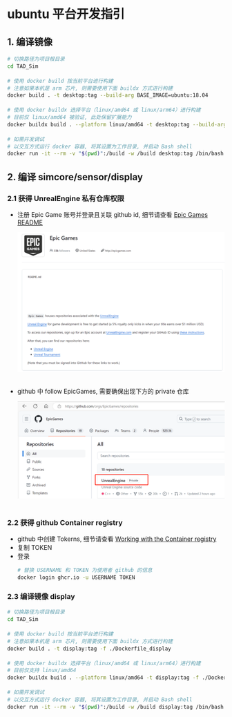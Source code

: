 # ubuntu 平台开发指引

## 1. 编译镜像
```bash
# 切换路径为项目根目录
cd TAD_Sim

# 使用 docker build 按当前平台进行构建
# 注意如果本机是 arm 芯片, 则需要使用下面 buildx 方式进行构建
docker build . -t desktop:tag --build-arg BASE_IMAGE=ubuntu:18.04

# 使用 docker buildx 选择平台（linux/amd64 或 linux/arm64）进行构建
# 目前仅 linux/amd64 被验证, 此处保留扩展能力
docker buildx build . --platform linux/amd64 -t desktop:tag --build-arg BASE_IMAGE=ubuntu:18.04

# 如需开发调试
# 以交互方式运行 docker 容器, 将其设置为工作目录, 并启动 Bash shell
docker run -it --rm -v "$(pwd)":/build -w /build desktop:tag /bin/bash
```


## 2. 编译 simcore/sensor/display

### 2.1 获得 UnrealEngine 私有仓库权限
- 注册 Epic Game 账号并登录且关联 github id, 细节请查看 [Epic Games README](https://github.com/EpicGames)
  <div align="center"><img src="./images/epicgames_req.png" alt="" width="900px"></div><br>

- github 中 follow EpicGames, 需要确保出现下方的 private 仓库
  <div align="center"><img src="./images/epicgames_unrealengine_github_private_repo.png" alt="" width="900px"></div><br>

### 2.2 获得 github Container registry
- github 中创建 Tokerns, 细节请查看 [Working with the Container registry](https://docs.github.com/en/packages/working-with-a-github-packages-registry/working-with-the-container-registry)
- 复制 TOKEN
- 登录
  ```bash
  # 替换 USERNAME 和 TOKEN 为使用者 github 的信息
  docker login ghcr.io -u USERNAME TOKEN
  ```

### 2.3 编译镜像 display
```bash
# 切换路径为项目根目录
cd TAD_Sim

# 使用 docker build 按当前平台进行构建
# 注意如果本机是 arm 芯片, 则需要使用下面 buildx 方式进行构建
docker build . -t display:tag -f ./Dockerfile_display

# 使用 docker buildx 选择平台（linux/amd64 或 linux/arm64）进行构建
# 目前仅支持 linux/amd64
docker buildx build . --platform linux/amd64 -t display:tag -f ./Dockerfile_display

# 如需开发调试
# 以交互方式运行 docker 容器, 将其设置为工作目录, 并启动 Bash shell
docker run -it --rm -v "$(pwd)":/build -w /build display:tag /bin/bash
```
